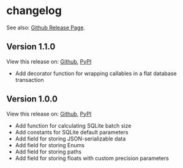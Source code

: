 # changelog

See also: [Github Release Page](https://github.com/enpaul/peewee-plus/releases).

## Version 1.1.0

View this release on: [Github](https://github.com/enpaul/peewee-plus/releases/tag/1.1.0),
[PyPI](https://pypi.org/project/peewee-plus/1.1.0/)

- Add decorator function for wrapping callables in a flat database transaction

## Version 1.0.0

View this release on: [Github](https://github.com/enpaul/peewee-plus/releases/tag/1.0.0),
[PyPI](https://pypi.org/project/peewee-plus/1.0.0/)

- Add function for calculating SQLite batch size
- Add constants for SQLite default parameters
- Add field for storing JSON-serializable data
- Add field for storing Enums
- Add field for storing paths
- Add field for storing floats with custom precision parameters
